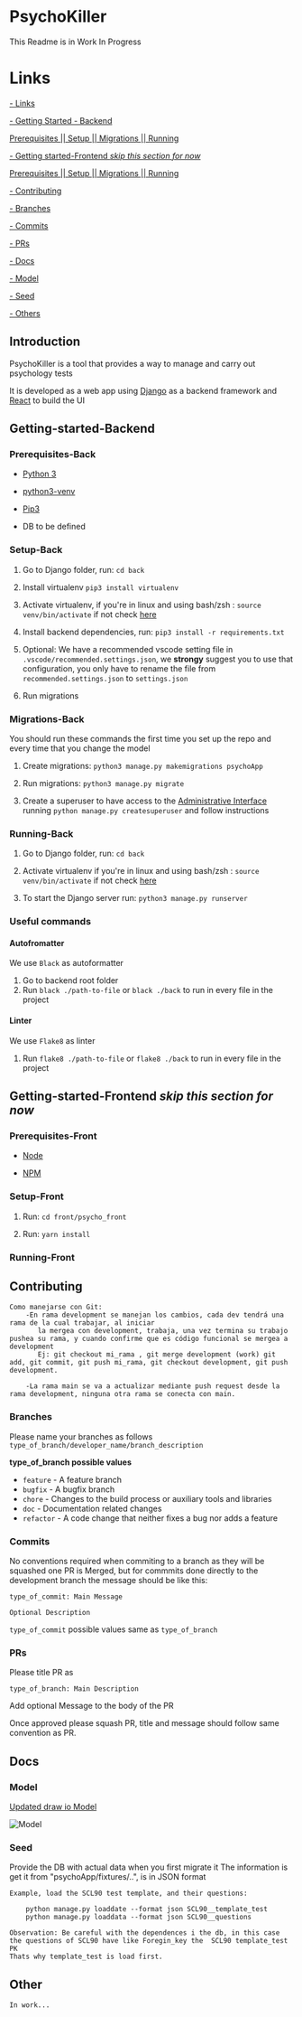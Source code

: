 # PsychoKiller

This Readme is in Work In Progress

# Links

[- Links](#Introduction)

[- Getting Started - Backend](#Getting-Started-Back)

[ Prerequisites ](#Prerequisites-Back)
[|| Setup ](#Setup-Back)
[|| Migrations ](#Migrations-Back)
[|| Running ](#Running-Back)

[- Getting started-Frontend _skip this section for now_](#Getting-started-Frontend)

[ Prerequisites ](#Prerequisites-Front)
[|| Setup ](#Setup-Front)
[|| Migrations ](#Migrations-Front)
[|| Running ](#Running-Front)

[- Contributing](#Contributing)

[- Branches](#Branches)

[- Commits](#Commits)

[- PRs](#PRs)

[- Docs](#Docs)

[- Model](#Model)

[- Seed](#Seed)

[- Others](#Others)

## Introduction

PsychoKiller is a tool that provides a way to manage and carry out psychology tests

It is developed as a web app using [Django](https://www.djangoproject.com/) as a backend framework and [React](https://reactjs.org/) to build the UI

## Getting-started-Backend

### Prerequisites-Back

- [Python 3](https://www.python.org/)

- [python3-venv](https://docs.python.org/3/library/venv.html)

- [Pip3](https://pypi.org/project/pip/)

- DB to be defined

### Setup-Back

1. Go to Django folder, run: `cd back`

2. Install virtualenv `pip3 install virtualenv`

3. Activate virtualenv, if you're in linux and using bash/zsh : `source venv/bin/activate` if not check [here](https://docs.python.org/3/library/venv.html)

4. Install backend dependencies, run: `pip3 install -r requirements.txt`

5. Optional: We have a recommended vscode setting file in `.vscode/recommended.settings.json`, we **strongy** suggest you to use that configuration, you only have to rename the file from `recommended.settings.json` to `settings.json`

6. Run migrations

### Migrations-Back

You should run these commands the first time you set up the repo and every time that you change the model

1. Create migrations: `python3 manage.py makemigrations psychoApp`

2. Run migrations: `python3 manage.py migrate`

3. Create a superuser to have access to the [Administrative Interface](https://docs.djangoproject.com/en/3.1/ref/contrib/admin/) running `python manage.py createsuperuser` and follow instructions

### Running-Back

1. Go to Django folder, run: `cd back`

2. Activate virtualenv if you're in linux and using bash/zsh : `source venv/bin/activate` if not check [here](https://docs.python.org/3/library/venv.html)

3. To start the Django server run: `python3 manage.py runserver`

### Useful commands

#### Autofromatter

We use `Black` as autoformatter

1. Go to backend root folder
2. Run `black ./path-to-file` or `black ./back` to run in every file in the project

#### Linter

We use `Flake8` as linter

1. Run `flake8 ./path-to-file` or `flake8 ./back` to run in every file in the project

## Getting-started-Frontend _skip this section for now_

### Prerequisites-Front

- [Node](https://nodejs.org)

- [NPM](https://www.npmjs.com/)

### Setup-Front

1. Run: `cd front/psycho_front`

2. Run: `yarn install`

### Running-Front

## Contributing

```
Como manejarse con Git:
    -En rama development se manejan los cambios, cada dev tendrá una rama de la cual trabajar, al iniciar
       la mergea con development, trabaja, una vez termina su trabajo pushea su rama, y cuando confirme que es código funcional se mergea a development
       Ej: git checkout mi_rama , git merge development (work) git add, git commit, git push mi_rama, git checkout development, git push development.

    -La rama main se va a actualizar mediante push request desde la rama development, ninguna otra rama se conecta con main.
```

### Branches

Please name your branches as follows `type_of_branch/developer_name/branch_description`

**type_of_branch possible values**

- `feature` - A feature branch
- `bugfix` - A bugfix branch
- `chore` - Changes to the build process or auxiliary tools and libraries
- `doc` - Documentation related changes
- `refactor` - A code change that neither fixes a bug nor adds a feature

### Commits

No conventions required when commiting to a branch as they will be squashed one PR is Merged, but for commmits done directly to the development branch the message should be like this:

```
type_of_commit: Main Message

Optional Description
```

`type_of_commit` possible values same as `type_of_branch`

### PRs

Please title PR as

`type_of_branch: Main Description`

Add optional Message to the body of the PR

Once approved please squash PR, title and message should follow same convention as PR.

## Docs

### Model

[Updated draw io Model](https://drive.google.com/file/d/10hqU88j-wviGUm4WkoZvQdNqPKNEO4dV/view?usp=sharing)

![Model](docs/ModeloDataBase_0_1.jpg)

### Seed

Provide the DB with actual data when you first migrate it
The information is get it from "psychoApp/fixtures/..", is in JSON format

    Example, load the SCL90 test template, and their questions:

```
    python manage.py loaddate --format json SCL90__template_test
    python manage.py loaddata --format json SCL90__questions
```

    Observation: Be careful with the dependences i the db, in this case
    the questions of SCL90 have like Foregin_key the  SCL90 template_test PK
    Thats why template_test is load first.

## Other

```
In work...
```
